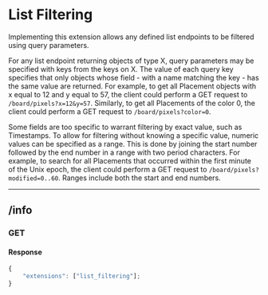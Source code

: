 List Filtering
==============
Implementing this extension allows any defined list endpoints to be filtered using query parameters.

For any list endpoint returning objects of type X, query parameters may be specified with keys from the keys on X.
The value of each query key specifies that only objects whose field - with a name matching the key - has the same value are returned.
For example, to get all Placement objects with x equal to 12 and y equal to 57, the client could perform a GET request to `/board/pixels?x=12&y=57`.
Similarly, to get all Placements of the color 0, the client could perform a GET request to `/board/pixels?color=0`.

Some fields are too specific to warrant filtering by exact value, such as Timestamps.
To allow for filtering without knowing a specific value, numeric values can be specified as a range.
This is done by joining the start number followed by the end number in a range with two period characters.
For example, to search for all Placements that occurred within the first minute of the Unix epoch, the client could perform a GET request to `/board/pixels?modified=0..60`.
Ranges include both the start and end numbers.

--------------------------------------------------------------------------------

## /info
### GET
#### Response
```typescript
{
	"extensions": ["list_filtering"];
}
```
